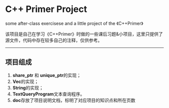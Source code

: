 # C++ Primer Project
some after-class exercisese and a little project of the 《C++Primer》

该项目是自己在学习《C++Primer》时做的一些课后习题&小项目，这里只提供了源文件，代码中存在较多自己的注释，仅供参考。
***
## 项目组成
1. **share_ptr** 和 **unique_ptr**的实现；
2. **Vec**的实现；
3. **String**的实现；
4. **TextQueryProgram**文本查询程序。
5. **doc**存放了项目说明文档，标明了对应项目的知识点和所在页数
